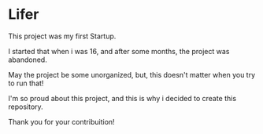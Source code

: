 # Lifer

This project was my first Startup.

I started that when i was 16, and after some months, the project was abandoned.

May the project be some unorganized, but, this doesn't matter when you try to run that!

I'm so proud about this project, and this is why i decided to create this repository.

Thank you for your contribuition!

